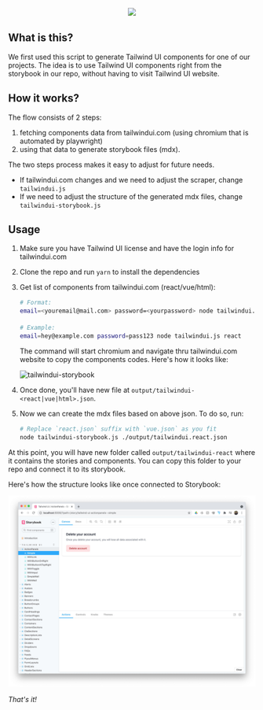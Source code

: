 <p align="center">
<img width="400" src="https://og-image.wzulfikar.com/i/**Tailwind%20UI%20Storybook**.png?theme=dimmed&md=1&fontSize=100px&images=svg%2Ftailwindcss-icon&images=svg%2Fstorybook-icon"/>
</p>

## What is this?

We first used this script to generate Tailwind UI components for one of our projects. The idea is to use Tailwind UI components right from the storybook in our repo, without having to visit Tailwind UI website.

## How it works?

The flow consists of 2 steps:

1. fetching components data from tailwindui.com (using chromium that is automated by playwright)
2. using that data to generate storybook files (mdx).

The two steps process makes it easy to adjust for future needs.

- If tailwindui.com changes and we need to adjust the scraper, change `tailwindui.js`
- If we need to adjust the structure of the generated mdx files, change `tailwindui-storybook.js`

## Usage

1. Make sure you have Tailwind UI license and have the login info for tailwindui.com
2. Clone the repo and run `yarn` to install the dependencies
3. Get list of components from tailwindui.com (react/vue/html):

   ```sh
   # Format:
   email=<youremail@mail.com> password=<yourpassword> node tailwindui.js <react|vue|html>

   # Example:
   email=hey@example.com password=pass123 node tailwindui.js react
   ```

   The command will start chromium and navigate thru tailwindui.com website to copy the components codes. Here's how it looks like:

   ![tailwindui-storybook](tailwindui-storybook-process.gif)

4. Once done, you'll have new file at `output/tailwindui-<react|vue|html>.json`.
5. Now we can create the mdx files based on above json. To do so, run:

   ```sh
   # Replace `react.json` suffix with `vue.json` as you fit
   node tailwindui-storybook.js ./output/tailwindui.react.json
   ```

At this point, you will have new folder called `output/tailwindui-react` where it contains the stories and components. You can copy this folder to your repo and connect it to its storybook.

Here's how the structure looks like once connected to Storybook:

![tailwindui-storybook](tailwindui-storybook-final.jpg)

_That's it!_
